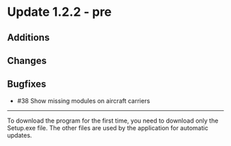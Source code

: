 # Update 1.2.2 - pre

## Additions


## Changes


## Bugfixes
- #38 Show missing modules on aircraft carriers
___
To download the program for the first time, you need to download only the Setup.exe file. The other files are used by the application for automatic updates.

